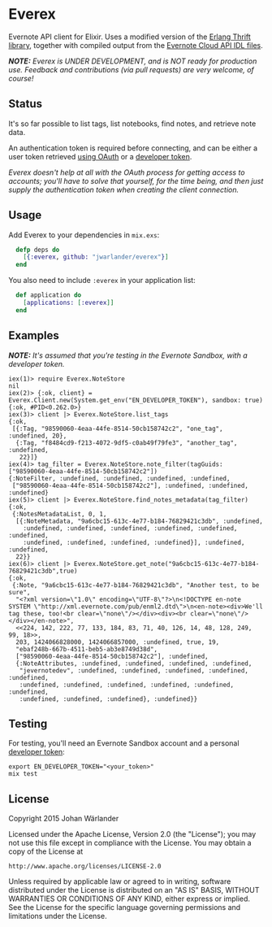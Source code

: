 Everex
======

Evernote API client for Elixir. Uses a modified version of the
[Erlang Thrift library](https://github.com/apache/thrift/tree/master/lib/erl),
together with compiled output from the
[Evernote Cloud API IDL files](https://github.com/evernote/evernote-thrift).

_**NOTE:** Everex is UNDER DEVELOPMENT, and is NOT ready for production use.
Feedback and contributions (via pull requests) are very welcome, of course!_

Status
------

It's so far possible to list tags, list notebooks, find notes, and retrieve
note data.

An authentication token is required before connecting, and can be either a
user token retrieved
[using OAuth](https://dev.evernote.com/doc/articles/authentication.php)
or a [developer token](https://sandbox.evernote.com/api/DeveloperToken.action).

_Everex doesn't help at all with the OAuth process for getting access to
accounts; you'll have to solve that yourself, for the time being, and then
just supply the authentication token when creating the client connection._

Usage
-----

Add Everex to your dependencies in `mix.exs`:

```elixir
  defp deps do
    [{:everex, github: "jwarlander/everex"}]
  end
```

You also need to include `:everex` in your application list:

```elixir
  def application do
    [applications: [:everex]]
  end

```

Examples
--------

_**NOTE:** It's assumed that you're testing in the Evernote Sandbox, with a
developer token._

    iex(1)> require Everex.NoteStore      
    nil
    iex(2)> {:ok, client} = Everex.Client.new(System.get_env("EN_DEVELOPER_TOKEN"), sandbox: true)
    {:ok, #PID<0.262.0>}
    iex(3)> client |> Everex.NoteStore.list_tags
    {:ok,
     [{:Tag, "98590060-4eaa-44fe-8514-50cb158742c2", "one_tag", :undefined, 20},
      {:Tag, "f8484cd9-f213-4072-9df5-c0ab49f79fe3", "another_tag", :undefined,
       22}]}
    iex(4)> tag_filter = Everex.NoteStore.note_filter(tagGuids: ["98590060-4eaa-44fe-8514-50cb158742c2"])
    {:NoteFilter, :undefined, :undefined, :undefined, :undefined,
     ["98590060-4eaa-44fe-8514-50cb158742c2"], :undefined, :undefined, :undefined}
    iex(5)> client |> Everex.NoteStore.find_notes_metadata(tag_filter)
    {:ok,
     {:NotesMetadataList, 0, 1,
      [{:NoteMetadata, "9a6cbc15-613c-4e77-b184-76829421c3db", :undefined,
        :undefined, :undefined, :undefined, :undefined, :undefined, :undefined,
        :undefined, :undefined, :undefined, :undefined}], :undefined, :undefined,
      22}}
    iex(6)> client |> Everex.NoteStore.get_note("9a6cbc15-613c-4e77-b184-76829421c3db",true)
    {:ok,
     {:Note, "9a6cbc15-613c-4e77-b184-76829421c3db", "Another test, to be sure",
      "<?xml version=\"1.0\" encoding=\"UTF-8\"?>\n<!DOCTYPE en-note SYSTEM \"http://xml.evernote.com/pub/enml2.dtd\">\n<en-note><div>We'll tag these, too!<br clear=\"none\"/></div><div><br clear=\"none\"/></div></en-note>",
      <<224, 142, 222, 77, 133, 184, 83, 71, 40, 126, 14, 48, 128, 249, 99, 18>>,
      203, 1424066828000, 1424066857000, :undefined, true, 19,
      "ebaf248b-667b-4511-beb5-ab3e8749d38d",
      ["98590060-4eaa-44fe-8514-50cb158742c2"], :undefined,
      {:NoteAttributes, :undefined, :undefined, :undefined, :undefined,
       "jevernotedev", :undefined, :undefined, :undefined, :undefined, :undefined,
       :undefined, :undefined, :undefined, :undefined, :undefined, :undefined,
       :undefined, :undefined, :undefined}, :undefined}}

Testing
-------

For testing, you'll need an Evernote Sandbox account and a personal
[developer token](https://sandbox.evernote.com/api/DeveloperToken.action):

    export EN_DEVELOPER_TOKEN="<your_token>"
    mix test

License
-------

Copyright 2015 Johan Wärlander

Licensed under the Apache License, Version 2.0 (the "License");
you may not use this file except in compliance with the License.
You may obtain a copy of the License at

    http://www.apache.org/licenses/LICENSE-2.0

Unless required by applicable law or agreed to in writing, software
distributed under the License is distributed on an "AS IS" BASIS,
WITHOUT WARRANTIES OR CONDITIONS OF ANY KIND, either express or implied.
See the License for the specific language governing permissions and
limitations under the License.
